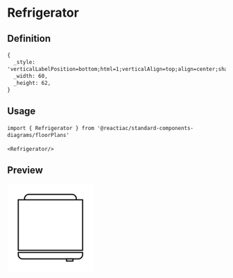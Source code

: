 # Refrigerator

## Definition

```
{
  _style: 'verticalLabelPosition=bottom;html=1;verticalAlign=top;align=center;shape=mxgraph.floorplan.refrigerator;',
  _width: 60,
  _height: 62,
}
```

## Usage

```
import { Refrigerator } from '@reactiac/standard-components-diagrams/floorPlans'

<Refrigerator/>
```

## Preview

<img src="./refrigerator.png" width="200"/>
